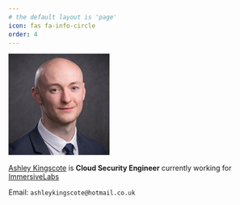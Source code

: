 ```yaml
---
# the default layout is 'page'
icon: fas fa-info-circle
order: 4
---
```

![](/images/headshot.png)



[Ashley Kingscote](www.linkedin.com/in/ashley-kingscote-87581094) is **Cloud Security Engineer** currently working for [ImmersiveLabs](https://www.immersivelabs.com/)

Email: `ashleykingscote@hotmail.co.uk`